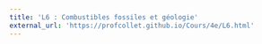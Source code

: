 ```yaml
---
title: 'L6 : Combustibles fossiles et géologie'
external_url: 'https://profcollet.github.io/Cours/4e/L6.html'
---
```


